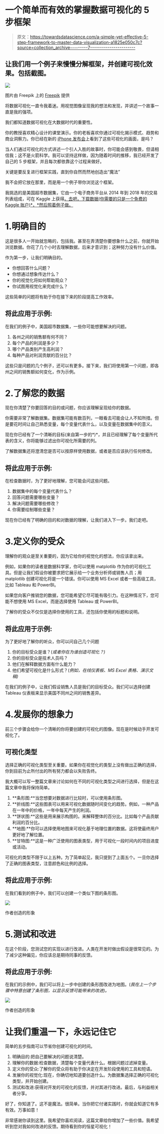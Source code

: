 # 一个简单而有效的掌握数据可视化的 5 步框架

> 原文：<https://towardsdatascience.com/a-simple-yet-effective-5-step-framework-to-master-data-visualization-a1825e050c7c?source=collection_archive---------7----------------------->

## 让我们用一个例子来慢慢分解框架，并创建可视化效果。包括截图。

![](img/ce23b909392b74927ca03342a52c6d97.png)

图片由 Freepik 上的 [Freepik](https://www.freepik.com/free-vector/dashboard-user-panel-template_5459026.htm#page=1&query=dashboard%20user%20panel%20template&position=7) 提供

将数据可视化一直令我着迷。用视觉图像呈现我的想法和发现，并讲述一个故事一直是我的强项。

我们都知道数据可视化在大数据时代的重要性。

你的教授喜欢精心设计的课堂演示。你的老板喜欢你通过可视化揭示模式、趋势和商业洞察力。你已经在新的 [iPhone 发布会](https://www.youtube.com/watch?v=JdBYVNuky1M&ab_channel=Apple)上看到了这些可视化的画面，是吗？

当人们通过可视化的方式讲述一个引人入胜的故事时，你可能会感到敬畏，但请相信我；这不是火箭科学。我可以坚持这样做，因为随着时间的推移，我已经开发了自己的 5 步框架，并且每次都依靠这个过程来做好。

关键是要反复进行框架实践，直到你自然而然地创造出“魔法”

我不会把它放在那里，而是用一个例子带你浏览这个框架。

我挑选的是美国超市数据集，它由一个电子商务平台从 2014 年到 2018 年的交易列表组成，可在 Kaggle 上获得[。去吧，下载数据(你需要的只是一个免费的 Kaggle 账户)*，*然后照着例子做。](https://www.kaggle.com/juhi1994/superstore)

# 1.明确目的

这是很多人一开始就忽略的，包括我。甚至在弄清楚你要想象什么之前，你就开始浏览数据。你花了几个小时去理解数据，后来才意识到；这种努力没有什么价值。

作为第一步，让我们明确目的。

*   你想回答什么问题？
*   你想通过想象传达什么？
*   你的视觉化将如何帮助观众？
*   你试图用视觉化来完成什么？

这些简单的问题将有助于你在接下来的阶段提高工作效率。

## 将此应用于示例:

在我们的例子中，美国超市数据集，一些你可能想要解决的问题。

1.  各州之间的销售额有何不同？
2.  每个产品的利润是多少？
3.  哪个产品类别产生高利润？
4.  每种产品对利润贡献的百分比？

这些只是问题的几个例子，还可以有更多。接下来，我们将使用第一个问题，即各州之间的销售额如何变化，作为示例。

# 2.了解您的数据

现在你清楚了你要回答的目的或问题，你应该理解呈现给你的数据。

你需要非常了解数据集。数据集可能有数百列，一眼看去可能会让人不知所措。但是要花时间让自己熟悉变量，每个变量代表什么，以及变量在数据集中的意义。

现在你已经有了一个清晰的目标(来自第一步的*)*，并且已经理解了每个变量所代表的含义，你将能够过滤出你可视化所需要的列。

了解数据集还将澄清您是否可以按原样使用数据，或者是否应该执行任何修改。

## 将此应用于示例:

在检查数据时，为了更好地理解，您可能会问这些问题。

1.  数据集中的每个变量代表什么？
2.  回答问题需要哪些变量？
3.  解决问题需要哪些修改？
4.  你需要绘制哪些变量？

现在你已经有了明确的目的和对数据的理解，让我们进入下一步。我们走吧。

# 3.定义你的受众

理解你的观众是至关重要的，因为它给你的视觉化的想法，你应该拿出来。

例如，如果你的读者是数据科学家，你可以使用 matplotlib 作为你的可视化工具。但是让我们假设你被要求把它展示给一个业务分析师或销售人员；用 matplotlib 创建可视化将是一个错误。你可以使用 MS Excel 或者一些高级工具，比如 Tableau 和 PowerBI。

如果您向客户推销您的数据，您可能希望它尽可能有吸引力。在这种情况下，您可能不想使用 MS Excel，而是选择使用 Tableau 或 PowerBI。

了解你的受众不仅仅是选择你使用的工具，还包括你使用的标题和说明。

## 将此应用于示例:

为了更好地了解你的听众，你可以问自己几个问题

1.  你的目标受众是谁？(*或者你在为谁创造可视化？)*
2.  你的目标受众是技术人员吗？
3.  他们在解释数据方面有什么能力？
4.  他们希望可视化是什么形式？(*例如，在线仪表板、MS Excel 表格、演示文稿)*

在我们的例子中，让我们假设销售人员是我们的目标受众。我们可以选择创建 Tableau 仪表板来显示美国不同州之间的销售差异。

# 4.发展你的想象力

前三个步骤会给你一个清晰的你将要创建的可视化的图像。现在是时候动手开发可视化了。

## 可视化类型

选择正确的可视化类型至关重要。如果你在视觉化的类型上没有做出正确的选择，你到目前为止所付出的所有努力都会以失败告终。

我大概可以写一整篇文章来讨论如何在不同的可视化类型之间进行选择，但是在这篇文章中我将保持简单。

1.  **条形图:**当您想要对数据进行比较时，可以使用条形图。
2.  **折线图:**这些图表可以用来可视化数据随时间变化的趋势。例如，一种产品在一年中的价格，一年中每天产生的利润。
3.  **饼状图:**这些是用来展示构图的。来解释整体的百分比。比如每个产品贡献利润的百分比。
4.  **地图:**你可以选择使用地图来可视化基于地理位置的数据。这将使最终用户更好地了解位置。
5.  **甘特图:**这是一种广泛使用的图表类型，用于可视化一段时间内的项目进度或活动。

可视化的类型不限于以上五种。为了简单起见，我只提到了上面五个。一旦你选择了正确的图表类型，注意颜色和比例的选择。

## 将此应用于示例:

在我们看到的例子中，我们可以创建一个类似下图的条形图。

![](img/7ddcabce57c6b69b04aa1d9e2385e3c9.png)

作者创造的形象

# 5.测试和改进

在这个阶段，您测试您的实现以进行改进。人类在开发时做出假设是很常见的。为了减少这种偏见，你应该总是期待同事的反馈。

## 将此应用于示例:

在我们的示例中，我们可以将上一步中创建的条形图改进为地图。(*我在上一个步骤中特意创建了条形图，以显示反馈可能带来的改进)。*

![](img/7fa2c21aaed1ecb44e185767a1d31944.png)

作者创造的形象

# 让我们重温一下，永远记住它

简单的五步指南可以节省你创建可视化的时间。

1.  明确目的:把自己要解决的问题说清楚。
2.  理解你的数据:检查数据，清楚每个变量代表什么。根据问题过滤掉变量。
3.  定义你的受众:了解你的受众将有助于你决定在开发阶段使用的工具和短语。
4.  发展你的视觉化:现在，你确切地知道要创造什么。为数据集选择正确的可视化类型，并开始创建。
5.  测试和改进:获得对开发的可视化的反馈，并对其进行改进。最后，与利益相关者分享。

好了，你知道了。这不是魔法。很简单。当你把它付诸实践时，你就会知道它有多有效。万事如意！

非常感谢你读到这里。我希望你喜欢阅读，这篇文章给你增加了一些价值。我希望听到您对我如何改进的反馈。期待看到你的恒星可视化！